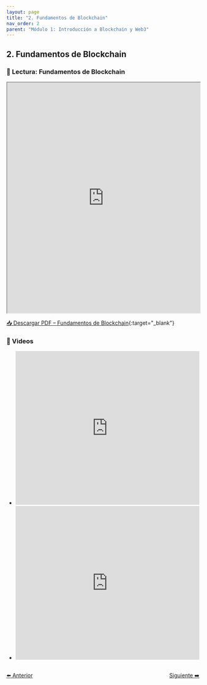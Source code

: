 ```yaml
---
layout: page
title: "2. Fundamentos de Blockchain"
nav_order: 2
parent: "Módulo 1: Introducción a Blockchain y Web3"
---
```


## 2. Fundamentos de Blockchain

### 📄 Lectura: Fundamentos de Blockchain

<iframe src="https://onboardingethcr.github.io/Testing-Onboarding/assets/Modulo%201%20-%20Introduccion%20al%20Blockchain%20y%20Web3/2.Introduccion-a-Blockchain/1.Lectura-Fundamentos-de-blockchain.pdf" width="100%" height="600px"></iframe>

[📥 Descargar PDF – Fundamentos de Blockchain](https://onboardingethcr.github.io/Testing-Onboarding/assets/Modulo%201%20-%20Introduccion%20al%20Blockchain%20y%20Web3/2.Introduccion-a-Blockchain/1.Lectura-Fundamentos-de-blockchain.pdf){:target="_blank"}

### 🎥 Videos

- <iframe width="100%" height="400" src="https://www.youtube.com/embed/m2K8cjHV1VY" frameborder="0" allowfullscreen></iframe>
- <iframe width="100%" height="400" src="https://www.youtube.com/embed/q-Amim7sGco" frameborder="0" allowfullscreen></iframe>

<div style="display: flex; justify-content: space-between; margin-top: 2em;">
  <a class="btn" href="/Testing-Onboarding/modulo1-parte1">⬅️ Anterior</a>
  <a class="btn" href="/Testing-Onboarding/modulo1-quiz">Siguiente ➡️</a>
</div>
